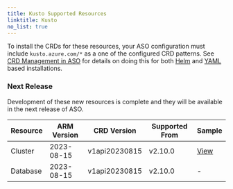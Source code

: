 ```yaml
---
title: Kusto Supported Resources
linktitle: Kusto
no_list: true
---
```

To install the CRDs for these resources, your ASO configuration must include `kusto.azure.com/*` as a one of the configured CRD patterns. See [CRD Management in ASO](https://azure.github.io/azure-service-operator/guide/crd-management/) for details on doing this for both [Helm](https://azure.github.io/azure-service-operator/guide/crd-management/#helm) and [YAML](https://azure.github.io/azure-service-operator/guide/crd-management/#yaml) based installations.

### Next Release

Development of these new resources is complete and they will be available in the next release of ASO.

| Resource | ARM Version | CRD Version   | Supported From | Sample                                                                                                                      |
|----------|-------------|---------------|----------------|-----------------------------------------------------------------------------------------------------------------------------|
| Cluster  | 2023-08-15  | v1api20230815 | v2.10.0        | [View](https://github.com/Azure/azure-service-operator/tree/main/v2/samples/kusto/v1api20230815/v1api20230815_cluster.yaml) |
| Database | 2023-08-15  | v1api20230815 | v2.10.0        | -                                                                                                                           |

